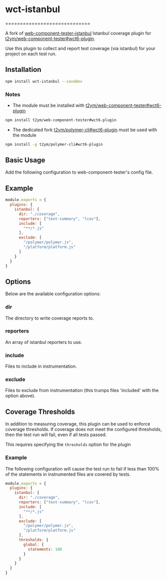 # wct-istanbul
=============================

A fork of [web-component-tester-istanbul](https://github.com/thedeeno/web-component-tester-istanbul) Istanbul coverage plugin for [t2ym/web-component-tester#wct6-plugin](https://github.com/t2ym/web-component-tester/tree/wct6-plugin).

Use this plugin to collect and report test coverage (via istanbul) for
your project on each test run.

## Installation

```sh
npm install wct-istanbul --saveDev
```

### Notes
- The module must be installed with [t2ym/web-component-tester#wct6-plugin](https://github.com/t2ym/web-component-tester/tree/wct6-plugin)
```sh
npm install t2ym/web-component-tester#wct6-plugin
```
- The dedicated fork [t2ym/polymer-cli#wct6-plugin](https://github.com/t2ym/polymer-cli/tree/wct6-plugin) must be used with the module
```sh
npm install -g t2ym/polymer-cli#wct6-plugin
```

## Basic Usage

Add the following configuration to web-component-tester's config file.

## Example

```js
module.exports = {
  plugins: {
    istanbul: {
      dir: "./coverage",
      reporters: ["text-summary", "lcov"],
      include: [
        "**/*.js"
      ],
      exclude: [
        "/polymer/polymer.js",
        "/platform/platform.js"
      ]
    }
  }
}
```

## Options

Below are the available configuration options:

### dir

The directory to write coverage reports to.

### reporters

An array of istanbul reporters to use.

### include

Files to include in instrumentation.

### exclude

Files to exclude from instrumentation (this trumps files 'included' with
the option above).

## Coverage Thresholds

In addition to measuring coverage, this plugin can be used to enforce
coverage thresholds.  If coverage does not meet the configured thresholds,
then the test run will fail, even if all tests passed.

This requires specifying the `thresholds` option for the plugin

### Example

The following configuration will cause the test run to fail if less
than 100% of the statements in instrumented files are covered by
tests.

```js
module.exports = {
  plugins: {
    istanbul: {
      dir: "./coverage",
      reporters: ["text-summary", "lcov"],
      include: [
        "**/*.js"
      ],
      exclude: [
        "/polymer/polymer.js",
        "/platform/platform.js"
      ],
      thresholds: {
        global: {
          statements: 100
        }
      }
    }
  }
}
```
